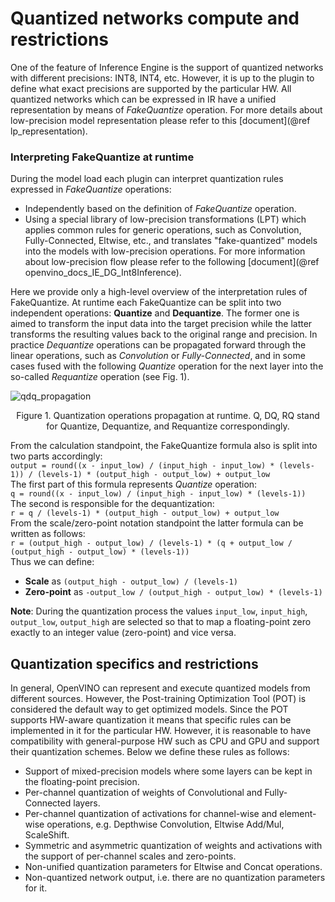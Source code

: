 # Quantized networks compute and restrictions

One of the feature of Inference Engine is the support of quantized networks with different precisions: INT8, INT4, etc.
However, it is up to the plugin to define what exact precisions are supported by the particular HW.
All quantized networks which can be expressed in IR have a unified representation by means of *FakeQuantize* operation. 
For more details about low-precision model representation please refer to this [document](@ref lp_representation).

### Interpreting FakeQuantize at runtime
During the model load each plugin can interpret quantization rules expressed in *FakeQuantize* operations:
- Independently based on the definition of *FakeQuantize* operation.
- Using a special library of low-precision transformations (LPT) which applies common rules for generic operations,
such as Convolution, Fully-Connected, Eltwise, etc., and translates "fake-quantized" models into the models with low-precision operations. For more information about low-precision flow please refer to the following [document](@ref openvino_docs_IE_DG_Int8Inference). 

Here we provide only a high-level overview of the interpretation rules of FakeQuantize. 
At runtime each FakeQuantize can be split into two independent operations: **Quantize** and **Dequantize**. 
The former one is aimed to transform the input data into the target precision while the latter transforms the resulting values back to the original range and precision. 
In practice *Dequantize* operations can be propagated forward through the linear operations, such as *Convolution* or *Fully-Connected*, 
and in some cases fused with the following *Quantize* operation for the next layer into the so-called *Requantize* operation (see Fig. 1).

![qdq_propagation]
<div align="center">Figure 1. Quantization operations propagation at runtime. Q, DQ, RQ stand for Quantize, Dequantize, and Requantize correspondingly.</div>

From the calculation standpoint, the FakeQuantize formula also is split into two parts accordingly:  
`output = round((x - input_low) / (input_high - input_low) * (levels-1)) / (levels-1) * (output_high - output_low) + output_low`  
The first part of this formula represents *Quantize* operation:  
`q = round((x - input_low) / (input_high - input_low) * (levels-1))`  
The second is responsible for the dequantization:  
`r = q / (levels-1) * (output_high - output_low) + output_low`  
From the scale/zero-point notation standpoint the latter formula can be written as follows:  
`r = (output_high - output_low) / (levels-1) * (q + output_low / (output_high - output_low) * (levels-1))`  
Thus we can define:
- **Scale** as `(output_high - output_low) / (levels-1)`
- **Zero-point** as `-output_low / (output_high - output_low) * (levels-1)`

**Note**: During the quantization process the values `input_low`, `input_high`, `output_low`, `output_high` are selected so that to map a floating-point zero exactly to an integer value (zero-point) and vice versa.

## Quantization specifics and restrictions
In general, OpenVINO can represent and execute quantized models from different sources. However, the Post-training Optimization Tool (POT)
is considered the default way to get optimized models. Since the POT supports HW-aware quantization it means that specific rules can be implemented in it for 
the particular HW. However, it is reasonable to have compatibility with general-purpose HW such as CPU and GPU and support their quantization schemes.
Below we define these rules as follows:
- Support of mixed-precision models where some layers can be kept in the floating-point precision.
- Per-channel quantization of weights of Convolutional and Fully-Connected layers.
- Per-channel quantization of activations for channel-wise and element-wise operations, e.g. Depthwise Convolution, Eltwise Add/Mul, ScaleShift.
- Symmetric and asymmetric quantization of weights and activations with the support of per-channel scales and zero-points.
- Non-unified quantization parameters for Eltwise and Concat operations.  
- Non-quantized network output, i.e. there are no quantization parameters for it.

[qdq_propagation]: ../images/qdq_propagation.png
